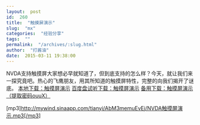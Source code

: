 ```yaml
---
layout:  post
id:  260
title:  "触摸屏演示"
slug:  "mx"
categories:  "经验分享"
tags:  ""
permalink:  "/archives/:slug.html"
author:  "打酱油"
date:  2015-03-11 19:38:00
---
```




NVDA支持触摸屏大家想必早就知道了，但到底支持的怎么样？今天，就让我们来一探究竟吧。热心的飞鹰朋友，用其所知道的触摸屏特性，完整的向我们揭开了谜底。
<a accesskey="x" href="http://www.zd.hk/disk/?id=AbM3memuEvEj">本地下载：触摸屏演示</a>
<a accesskey="x" href="http://pan.baidu.com/s/1bo6VCOB">百度盘试听下载：触摸屏演示</a>
<a href="https://eyun.baidu.com/s/3pLAlm35">备用下载：触摸屏演示（提取密码ouuX）</a>


[mp3]http://mywind.sinaapp.com/tianyi/AbM3memuEvEj/NVDA触摸屏演示.mp3[/mp3]
